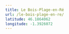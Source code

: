 ```yaml
---
title: Le Bois-Plage-en-Ré
url: /le-bois-plage-en-re/
latitude: 46.1864062
longitude: -1.3926072
---
```

